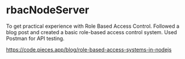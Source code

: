 # rbacNodeServer

To get practical experience with Role Based Access Control. Followed a blog post and created a basic role-based access control system. Used Postman for API testing.

https://code.pieces.app/blog/role-based-access-systems-in-nodejs
